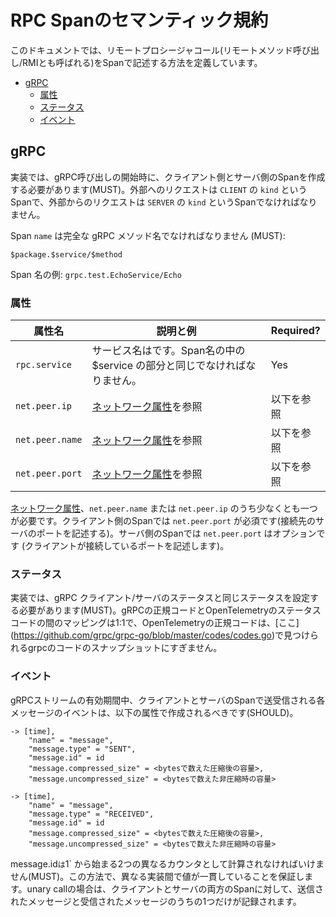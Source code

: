 <!--
# Semantic conventions for RPC spans
-->

# RPC Spanのセマンティック規約

<!--
This document defines how to describe remote procedure calls
(also called "remote method invocations" / "RMI") with spans.
-->

このドキュメントでは、リモートプロシージャコール(リモートメソッド呼び出し/RMIとも呼ばれる)をSpanで記述する方法を定義しています。

<!-- Re-generate TOC with `markdown-toc --no-first-h1 -i` -->

<!-- toc -->

<!--
- [gRPC](#grpc)
  * [Attributes](#attributes)
  * [Status](#status)
  * [Events](#events)
-->

- [gRPC](#grpc)
  * [属性](#属性)
  * [ステータス](#ステータス)
  * [イベント](#イベント)

<!-- tocstop -->

<!--
## gRPC
-->

## gRPC

<!--
Implementations MUST create a span, when the gRPC call starts, one for
client-side and one for server-side. Outgoing requests should be a span `kind`
of `CLIENT` and incoming requests should be a span `kind` of `SERVER`.
-->

実装では、gRPC呼び出しの開始時に、クライアント側とサーバ側のSpanを作成する必要があります(MUST)。外部へのリクエストは `CLIENT` の `kind` というSpanで、外部からのリクエストは `SERVER` の `kind` というSpanでなければなりません。

<!--
Span `name` MUST be full gRPC method name formatted as:
-->

Span `name` は完全な gRPC メソッド名でなければなりません (MUST):

<!--
```
$package.$service/$method
```
-->

```
$package.$service/$method
```

<!--
Examples of span name: `grpc.test.EchoService/Echo`.
-->

Span 名の例: `grpc.test.EchoService/Echo`

<!--
### Attributes
-->

### 属性

<!--
| Attribute name | Notes and examples                                           | Required? |
| -------------- | ------------------------------------------------------------ | --------- |
| `rpc.service`  | The service name, must be equal to the $service part in the span name. | Yes |
| `net.peer.ip`  | See [network attributes][]. | See below |
| `net.peer.name`  | See [network attributes][]. | See below |
| `net.peer.port`  | See [network attributes][]. | See below |
-->

| 属性名 | 説明と例                                       | Required? |
| -------------- | ------------------------------------------------------------ | --------- |
| `rpc.service`  | サービス名はです。Span名の中の $service の部分と同じでなければなりません。| Yes |
| `net.peer.ip`  | [ネットワーク属性][]を参照 | 以下を参照 |
| `net.peer.name`  | [ネットワーク属性][]を参照 | 以下を参照 |
| `net.peer.port`  | [ネットワーク属性][]を参照 | 以下を参照 |

<!--
At least one of [network attributes][] `net.peer.name` or `net.peer.ip` is required.
For client-side spans `net.peer.port` is required (it describes the server port they are connecting to).
For server-side spans `net.peer.port` is optional (it describes the port the client is connecting from).
-->

[ネットワーク属性][]、`net.peer.name` または `net.peer.ip` のうち少なくとも一つが必要です。クライアント側のSpanでは `net.peer.port` が必須です(接続先のサーバのポートを記述する)。サーバ側のSpanでは `net.peer.port` はオプションです (クライアントが接続しているポートを記述します)。

<!--
[network attributes]: span-general.md#general-network-connection-attributes
-->

[ネットワーク属性]: span-general.md#general-network-connection-attributes

<!--
### Status
-->

### ステータス

<!--
Implementations MUST set status which MUST be the same as the gRPC client/server
status. The mapping between gRPC canonical codes and OpenTelemetry status codes
is 1:1 as OpenTelemetry canonical codes is just a snapshot of grpc codes which
can be found [here](https://github.com/grpc/grpc-go/blob/master/codes/codes.go).
-->

実装では、gRPC クライアント/サーバのステータスと同じステータスを設定する必要があります(MUST)。gRPCの正規コードとOpenTelemetryのステータスコードの間のマッピングは1:1で、OpenTelemetryの正規コードは、[ここ] (https://github.com/grpc/grpc-go/blob/master/codes/codes.go)で見つけられるgrpcのコードのスナップショットにすぎません。

<!--
### Events
-->

### イベント

<!--
In the lifetime of a gRPC stream, an event for each message sent/received on
client and server spans SHOULD be created with the following attributes:
-->

gRPCストリームの有効期間中、クライアントとサーバのSpanで送受信される各メッセージのイベントは、以下の属性で作成されるべきです(SHOULD)。

<!--
```
-> [time],
    "name" = "message",
    "message.type" = "SENT",
    "message.id" = id
    "message.compressed_size" = <compressed size in bytes>,
    "message.uncompressed_size" = <uncompressed size in bytes>
```
-->

```
-> [time],
    "name" = "message",
    "message.type" = "SENT",
    "message.id" = id
    "message.compressed_size" = <bytesで数えた圧縮後の容量>,
    "message.uncompressed_size" = <bytesで数えた非圧縮時の容量>
```

<!--
```
-> [time],
    "name" = "message",
    "message.type" = "RECEIVED",
    "message.id" = id
    "message.compressed_size" = <compressed size in bytes>,
    "message.uncompressed_size" = <uncompressed size in bytes>
```
-->

```
-> [time],
    "name" = "message",
    "message.type" = "RECEIVED",
    "message.id" = id
    "message.compressed_size" = <bytesで数えた圧縮後の容量>,
    "message.uncompressed_size" = <bytesで数えた非圧縮時の容量>
```

<!--
The `message.id` MUST be calculated as two different counters starting from `1`
one for sent messages and one for received message. This way we guarantee that
the values will be consistent between different implementations. In case of
unary calls only one sent and one received message will be recorded for both
client and server spans.
-->

message.id` は `1` から始まる2つの異なるカウンタとして計算されなければいけません(MUST)。この方法で、異なる実装間で値が一貫していることを保証します。unary callの場合は、クライアントとサーバの両方のSpanに対して、送信されたメッセージと受信されたメッセージのうちの1つだけが記録されます。
